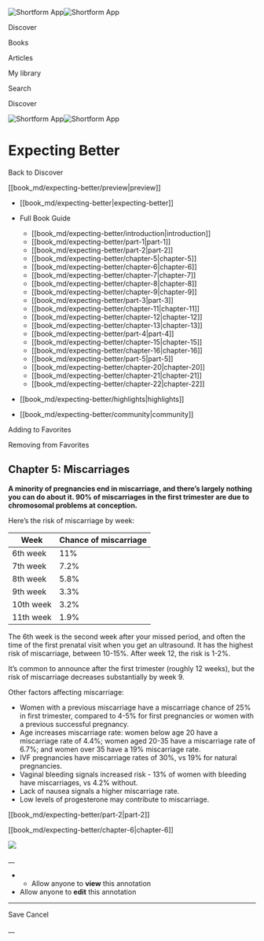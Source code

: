 ![Shortform App](/img/logo.36a2399e.svg)![Shortform App](/img/logo-dark.70c1b072.svg)

Discover

Books

Articles

My library

Search

Discover

![Shortform App](/img/logo.36a2399e.svg)![Shortform App](/img/logo-dark.70c1b072.svg)

# Expecting Better

Back to Discover

[[book_md/expecting-better/preview|preview]]

  * [[book_md/expecting-better|expecting-better]]
  * Full Book Guide

    * [[book_md/expecting-better/introduction|introduction]]
    * [[book_md/expecting-better/part-1|part-1]]
    * [[book_md/expecting-better/part-2|part-2]]
    * [[book_md/expecting-better/chapter-5|chapter-5]]
    * [[book_md/expecting-better/chapter-6|chapter-6]]
    * [[book_md/expecting-better/chapter-7|chapter-7]]
    * [[book_md/expecting-better/chapter-8|chapter-8]]
    * [[book_md/expecting-better/chapter-9|chapter-9]]
    * [[book_md/expecting-better/part-3|part-3]]
    * [[book_md/expecting-better/chapter-11|chapter-11]]
    * [[book_md/expecting-better/chapter-12|chapter-12]]
    * [[book_md/expecting-better/chapter-13|chapter-13]]
    * [[book_md/expecting-better/part-4|part-4]]
    * [[book_md/expecting-better/chapter-15|chapter-15]]
    * [[book_md/expecting-better/chapter-16|chapter-16]]
    * [[book_md/expecting-better/part-5|part-5]]
    * [[book_md/expecting-better/chapter-20|chapter-20]]
    * [[book_md/expecting-better/chapter-21|chapter-21]]
    * [[book_md/expecting-better/chapter-22|chapter-22]]
  * [[book_md/expecting-better/highlights|highlights]]
  * [[book_md/expecting-better/community|community]]



Adding to Favorites 

Removing from Favorites 

## Chapter 5: Miscarriages

**A minority of pregnancies end in miscarriage, and there’s largely nothing you can do about it. 90% of miscarriages in the first trimester are due to chromosomal problems at conception.**

Here’s the risk of miscarriage by week:

Week  | Chance of miscarriage   
---|---  
6th week  | 11%   
7th week  | 7.2%   
8th week  | 5.8%   
9th week  | 3.3%   
10th week  | 3.2%   
11th week  | 1.9%   
  
The 6th week is the second week after your missed period, and often the time of the first prenatal visit when you get an ultrasound. It has the highest risk of miscarriage, between 10-15%. After week 12, the risk is 1-2%.

It’s common to announce after the first trimester (roughly 12 weeks), but the risk of miscarriage decreases substantially by week 9.

Other factors affecting miscarriage:

  * Women with a previous miscarriage have a miscarriage chance of 25% in first trimester, compared to 4-5% for first pregnancies or women with a previous successful pregnancy. 
  * Age increases miscarriage rate: women below age 20 have a miscarriage rate of 4.4%; women aged 20-35 have a miscarriage rate of 6.7%; and women over 35 have a 19% miscarriage rate.
  * IVF pregnancies have miscarriage rates of 30%, vs 19% for natural pregnancies.
  * Vaginal bleeding signals increased risk - 13% of women with bleeding have miscarriages, vs 4.2% without.
  * Lack of nausea signals a higher miscarriage rate.
  * Low levels of progesterone may contribute to miscarriage.



[[book_md/expecting-better/part-2|part-2]]

[[book_md/expecting-better/chapter-6|chapter-6]]

![](https://bat.bing.com/action/0?ti=56018282&Ver=2&mid=d1a50550-1466-419b-ad30-ba3a73b0ca14&sid=49fff5b0636c11eeb9c611038afc8668&vid=4a005010636c11ee80c703d4c4a7acd5&vids=0&msclkid=N&pi=0&lg=en-US&sw=800&sh=600&sc=24&nwd=1&tl=Shortform%20%7C%20Book&p=https%3A%2F%2Fwww.shortform.com%2Fapp%2Fbook%2Fexpecting-better%2Fchapter-5&r=&lt=494&evt=pageLoad&sv=1&rn=903858)

__

  *   * Allow anyone to **view** this annotation
  * Allow anyone to **edit** this annotation



* * *

Save Cancel

__



